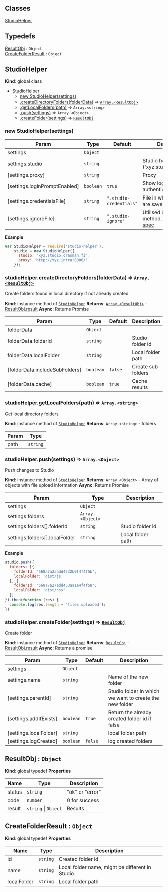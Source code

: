 ## Classes

<dl>
<dt><a href="#StudioHelper">StudioHelper</a></dt>
<dd></dd>
</dl>

## Typedefs

<dl>
<dt><a href="#ResultObj">ResultObj</a> : <code>Object</code></dt>
<dd></dd>
<dt><a href="#CreateFolderResult">CreateFolderResult</a> : <code>Object</code></dt>
<dd></dd>
</dl>

<a name="StudioHelper"></a>

## StudioHelper
**Kind**: global class

* [StudioHelper](#StudioHelper)
    * [new StudioHelper(settings)](#new_StudioHelper_new)
    * [.createDirectoryFolders(folderData)](#StudioHelper+createDirectoryFolders) ⇒ <code>[Array.&lt;ResultObj&gt;](#ResultObj)</code>
    * [.getLocalFolders(path)](#StudioHelper+getLocalFolders) ⇒ <code>Array.&lt;string&gt;</code>
    * [.push(settings)](#StudioHelper+push) ⇒ <code>Array.&lt;Object&gt;</code>
    * [.createFolder(settings)](#StudioHelper+createFolder) ⇒ <code>[ResultObj](#ResultObj)</code>

<a name="new_StudioHelper_new"></a>

### new StudioHelper(settings)

| Param | Type | Default | Description |
| --- | --- | --- | --- |
| settings | <code>Object</code> |  |  |
| settings.studio | <code>string</code> |  | Studio host ('xyz.studio.crasman.fi') |
| [settings.proxy] | <code>string</code> |  | Proxy |
| [settings.loginPromptEnabled] | <code>boolean</code> | <code>true</code> | Show login prompt if authentication fails |
| [settings.credentialsFile] | <code>string</code> | <code>&quot;.studio-credentials&quot;</code> | File in which credentials are saved |
| [settings.ignoreFile] | <code>string</code> | <code>&quot;.studio-ignore&quot;</code> | Utilised by [push](#StudioHelper+push) method. Uses gitignore [spec](https://git-scm.com/docs/gitignore) |

**Example**
```js
var StudioHelper = require('studio-helper'),
    studio = new StudioHelper({
      studio: 'xyz.studio.crasman.fi',
      proxy: 'http://xyz.intra:8080/'
    });
```
<a name="StudioHelper+createDirectoryFolders"></a>

### studioHelper.createDirectoryFolders(folderData) ⇒ <code>[Array.&lt;ResultObj&gt;](#ResultObj)</code>
Create folders found in local directory if not already created

**Kind**: instance method of <code>[StudioHelper](#StudioHelper)</code>
**Returns**: <code>[Array.&lt;ResultObj&gt;](#ResultObj)</code> - [ResultObj.result](#CreateFolderResult)
**Async**: Returns Promise

| Param | Type | Default | Description |
| --- | --- | --- | --- |
| folderData | <code>Object</code> |  |  |
| folderData.folderId | <code>string</code> |  | Studio folder id |
| folderData.localFolder | <code>string</code> |  | Local folder path |
| [folderData.includeSubFolders] | <code>boolean</code> | <code>false</code> | Create sub folders |
| [folderData.cache] | <code>boolean</code> | <code>true</code> | Cache results |

<a name="StudioHelper+getLocalFolders"></a>

### studioHelper.getLocalFolders(path) ⇒ <code>Array.&lt;string&gt;</code>
Get local directory folders

**Kind**: instance method of <code>[StudioHelper](#StudioHelper)</code>
**Returns**: <code>Array.&lt;string&gt;</code> - folders

| Param | Type |
| --- | --- |
| path | <code>string</code> |

<a name="StudioHelper+push"></a>

### studioHelper.push(settings) ⇒ <code>Array.&lt;Object&gt;</code>
Push changes to Studio

**Kind**: instance method of <code>[StudioHelper](#StudioHelper)</code>
**Returns**: <code>Array.&lt;Object&gt;</code> - Array of objects with file upload information
**Async**: Returns Promise

| Param | Type | Description |
| --- | --- | --- |
| settings | <code>Object</code> |  |
| settings.folders | <code>Array.&lt;Object&gt;</code> |  |
| settings.folders[].folderId | <code>string</code> | Studio folder id |
| settings.folders[].localFolder | <code>string</code> | Local folder path |

**Example**
```js
studio.push({
  folders: [{
    folderId: '568a7a2aadd4532b0f4f4f5b',
    localFolder: 'dist/js'
  }, {
    folderId: '568a7a27add453aa1a4f4f58',
    localFolder: 'dist/css'
  }]
}).then(function (res) {
  console.log(res.length + 'files uploaded');
})
```
<a name="StudioHelper+createFolder"></a>

### studioHelper.createFolder(settings) ⇒ <code>[ResultObj](#ResultObj)</code>
Create folder

**Kind**: instance method of <code>[StudioHelper](#StudioHelper)</code>
**Returns**: <code>[ResultObj](#ResultObj)</code> - [ResultObj.result](#CreateFolderResult)
**Async**: Returns a promise

| Param | Type | Default | Description |
| --- | --- | --- | --- |
| settings | <code>Object</code> |  |  |
| settings.name | <code>string</code> |  | Name of the new folder |
| [settings.parentId] | <code>string</code> |  | Studio folder in which we want to create the new folder |
| [settings.addIfExists] | <code>boolean</code> | <code>true</code> | Return the already created folder id if false |
| [settings.localFolder] | <code>string</code> |  | local folder path |
| [settings.logCreated] | <code>boolean</code> | <code>false</code> | log created folders |

<a name="ResultObj"></a>

## ResultObj : <code>Object</code>
**Kind**: global typedef
**Properties**

| Name | Type | Description |
| --- | --- | --- |
| status | <code>string</code> | "ok" or "error" |
| code | <code>number</code> | 0 for success |
| result | <code>string</code> &#124; <code>Object</code> | Results |

<a name="CreateFolderResult"></a>

## CreateFolderResult : <code>Object</code>
**Kind**: global typedef
**Properties**

| Name | Type | Description |
| --- | --- | --- |
| id | <code>string</code> | Created folder id |
| name | <code>string</code> | Local folder name, might be different in Studio |
| localFolder | <code>string</code> | Local folder path |
